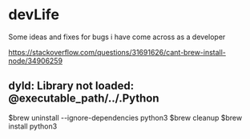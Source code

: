 # devLife
Some ideas and fixes for bugs i have come across as a developer

https://stackoverflow.com/questions/31691626/cant-brew-install-node/34906259

## dyld: Library not loaded: @executable_path/../.Python
$brew uninstall --ignore-dependencies python3
$brew cleanup
$brew install python3


